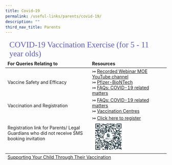 ```yaml
---
title: Covid–19
permalink: /useful-links/parents/covid-19/
description: ""
third_nav_title: Parents
---
```

<table>
<thead>
	<tr><td style="font-family:impact; font-size:25px; color:rgb(94,94,207)" colspan="2">COVID-19 Vaccination Exercise (for 5 - 11 year olds)</td></tr>
	<tr style="font-weight:bold">
		<td width="250">For Queries Relating to</td>
		<td>Resources</td></tr>
</thead>
<tbody>
		<tr>
			<td>Vaccine Safety and Efficacy</td>
			<td>
				↣ <a target="_blank" href="https://youtube.com/playlist?list=PLgBw4fHUtzK2hnCEMXpKE54AI6nQqYIDV">Recorded Webinar MOE YouTube channel</a><br>
				↣ <a target="_blank" href="https://www.hsa.gov.sg/announcements/press-release/pfizercomirnaty_children">Pfizer-BioNTech</a><br>
				↣ <a target="_blank" href="https://www.moe.gov.sg/faqs-covid-19-infection">FAQs: COVID-19 related matters</a>
				</td>
		</tr>
	<tr>
		<td>Vaccination and Registration</td>
			<td>
					↣ <a target="_blank" href="https://www.moe.gov.sg/faqs-covid-19-infection">FAQs: COVID-19 related matters</a><br>
					↣ <a target="_blank" href="https://www.vaccine.gov.sg/locations-vcs">Vaccination Centres</a>
		</td>
		</tr>
		<tr>
			<td style="border: solid 0px black">Registration link for Parents/ Legal Guardians who did not receive SMS booking invitation</td>
			<td style="border: solid 0px black">
				↣ <a target="_blank" href="https://child.vaccine.gov.sg/">Click here to register</a><br>
				<img align="left" style="width:45%" src="/images/vaccineRegLink.png"></td>
		</tr>
	<tr>
		<td colspan="2" style="border: solid 0px black"></td>
	</tr>
		</tbody><tfoot>
			<tr>
				<td colspan="2"><a target="_blank" href="/files/General/Covid-19/Supporting_Your_Child_Through_Their_Vaccination.pdf">Supporting Your Child Through Their Vaccination</a></td>
			</tr>
	</tfoot>
</table>